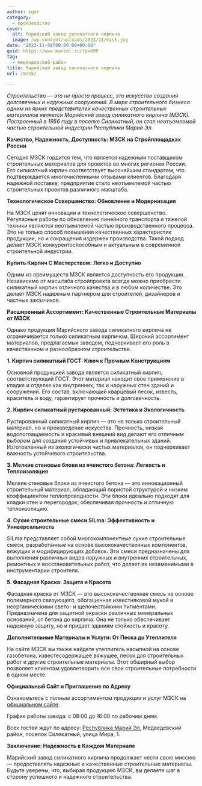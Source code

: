 ```yaml
---
author: egor
category:
  - производство
cover:
  alt: Марийский завод силикатного кирпича
  image: /wp-content/uploads/2023/11/mzsk.jpg
date: "2023-11-08T09:00:00+00:00"
guid: https://www.mariel.ru/?p=690
tag:
  - медведевский-район
title: Марийский завод силикатного кирпича
url: /mzsk/

---
```

_Строительство — это не просто процесс, это искусство создания долговечных и надежных сооружений. В мире строительного бизнеса одним из ярких представителей качественных строительных материалов является Марийский завод силикатного кирпича (МЗСК). Построенный в 1956 году в поселке Силикатный, он стал неотъемлемой частью строительной индустрии Республики Марий Эл._

**Качество, Надежность, Доступность: МЗСК на Стройплощадках России**

Сегодня МЗСК гордится тем, что является надежным поставщиком строительных материалов для проектов во многих регионах России. Его силикатный кирпич соответствует высочайшим стандартам, что подтверждается многочисленными отзывами клиентов. Благодаря надежной поставке, предприятие стало неотъемлемой частью строительных проектов различного масштаба.

**Технологическое Совершенство: Обновление и Модернизация**

На МЗСК ценят инновации и технологическое совершенство. Регулярные работы по обновлению линейного транспорта и тяжелой техники являются неотъемлемой частью производственного процесса. Это не только способ повышения качественных характеристик продукции, но и сокращения издержек производства. Такой подход делает МЗСК конкурентоспособным и актуальным в современной строительной индустрии.

**Купить Кирпич С Мастерством: Легко и Доступно**

Одним из преимуществ МЗСК является доступность его продукции. Независимо от масштаба стройпроекта всегда можно приобрести силикатный кирпич отличного качества и в любом количестве. Это делает МЗСК надежным партнером для строителей, дизайнеров и частных заказчиков.

**Расширенный Ассортимент: Качественные Строительные Материалы от МЗСК**

Однако продукция Марийского завода силикатного кирпича не ограничивается только силикатным кирпичом. Широкий ассортимент материалов, предлагаемых заводом, подчеркивает его роль в качественном и разнообразном строительстве.

**1\. Кирпич силикатный ГОСТ: Ключ к Прочным Конструкциям**

Основной продукцией завода является силикатный кирпич, соответствующий ГОСТ. Этот материал находит свое применение в кладке и отделке как внутренних, так и наружных стен зданий и сооружений. Его состав, включающий кварцевый песок, известь, краситель и воду, гарантирует прочность и долговечность.

**2\. Кирпич силикатный рустированный: Эстетика и Экологичность**

Рустированный силикатный кирпич — это не только строительный материал, но и произведение искусства. Прочность, низкая водопоглащаемость и красивый внешний вид делают его отличным выбором для создания устойчивых и привлекательных зданий. Изготовленный из экологически чистых материалов, он подчеркивает важность устойчивого строительства.

**3\. Мелкие стеновые блоки из ячеистого бетона: Легкость и Теплоизоляция**

Мелкие стеновые блоки из ячеистого бетона — это инновационный строительный материал, обладающий пористой структурой и низким коэффициентом теплопроводности. Эти блоки идеально подходят для кладки стен и перегородок, обеспечивая прочность и отличную теплоизоляцию.

**4\. Сухие строительные смеси SILma: Эффективность и Универсальность**

SILma представляет собой многокомпонентные сухие строительные смеси, разработанные на основе высококачественных компонентов, вяжущих и модифицирующих добавок. Эти смеси предназначены для выполнения различных видов наружных и внутренних строительных, ремонтных и восстановительных работ, что делает их незаменимыми в инструментарии строителя.

**5\. Фасадная Краска: Защита и Красота**

Фасадная краска от МЗСК — это высококачественная смесь на основе полимерного связующего, обогащенная известняковой мукой и неорганическими свето\- и щелочестойкими пигментами. Предназначена для защитной окраски различных минеральных оснований, от бетона до кирпича. Она не только обеспечивает надежную защиту, но и придает зданиям стойкость и красоту.

**Дополнительные Материалы и Услуги: От Песка до Утеплителя**

На сайте МЗСК вы также найдете утеплитель насыпной на основе газобетона, известесодержащее вяжущее, песок для строительных работ и другие строительные материалы. Этот обширный выбор позволяет клиентам удовлетворить все свои строительные потребности в одном месте.

**Официальный Сайт и Приглашение по Адресу**

Ознакомьтесь с полным ассортиментом продукции и услуг МЗСК на [официальном сайте](https://%D0%BC%D0%B7%D1%81%D0%BA%D0%B7%D0%BA%D0%B0%D0%BE.%D1%80%D1%84/).

График работы завода: с 08:00 до 16:00 по рабочим дням.

Всех гостей ждут по адресу: [Республика Марий Эл](/), Медведевский район, поселок Силикатный, улица Мира, 1.

**Заключение: Надежность в Каждом Материале**

Марийский завод силикатного кирпича продолжает нести свою миссию — предоставлять надежные и качественные строительные материалы. Будьте уверены, что, выбирая продукцию МЗСК, вы делаете шаг в сторону успешного и надежного строительства.
